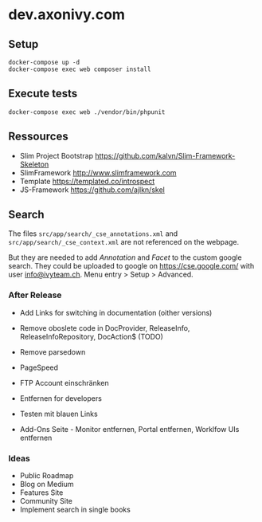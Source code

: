 # dev.axonivy.com

## Setup
	docker-compose up -d
	docker-compose exec web composer install

## Execute tests
	docker-compose exec web ./vendor/bin/phpunit

## Ressources
* Slim Project Bootstrap <https://github.com/kalvn/Slim-Framework-Skeleton>
* SlimFramework <http://www.slimframework.com>
* Template <https://templated.co/introspect>
* JS-Framework <https://github.com/ajlkn/skel>

## Search
The files `src/app/search/_cse_annotations.xml` and `src/app/search/_cse_context.xml` are not referenced on the webpage.

But they are needed to add _Annotation_ and _Facet_  to the custom google search.
They could be uploaded to google on <https://cse.google.com/> with user info@ivyteam.ch.
Menu entry > Setup > Advanced.

### After Release
* Add Links for switching in documentation (oither versions)

* Remove oboslete code in DocProvider, ReleaseInfo, ReleaseInfoRepository, DocAction$ (TODO)
* Remove parsedown

* PageSpeed
* FTP Account einschränken

* Entfernen for developers
* Testen mit blauen Links

* Add-Ons Seite - Monitor entfernen, Portal entfernen, Worklfow UIs entfernen

### Ideas
* Public Roadmap
* Blog on Medium
* Features Site
* Community Site
* Implement search in single books
